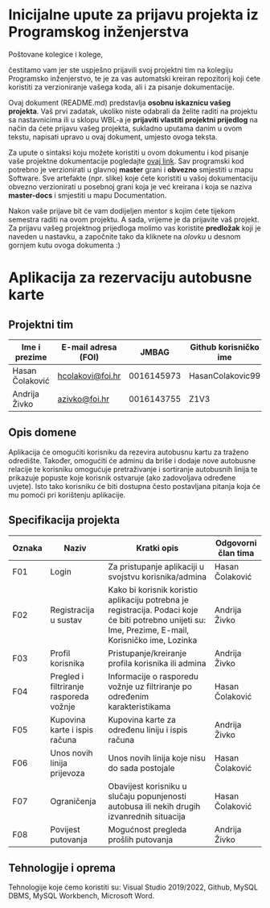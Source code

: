 # Inicijalne upute za prijavu projekta iz Programskog inženjerstva

Poštovane kolegice i kolege, 

čestitamo vam jer ste uspješno prijavili svoj projektni tim na kolegiju Programsko inženjerstvo, te je za vas automatski kreiran repozitorij koji ćete koristiti za verzioniranje vašega koda, ali i za pisanje dokumentacije.

Ovaj dokument (README.md) predstavlja **osobnu iskaznicu vašeg projekta**. Vaš prvi zadatak, ukoliko niste odabrali da želite raditi na projektu sa nastavnicima ili u sklopu WBL-a je **prijaviti vlastiti projektni prijedlog** na način da ćete prijavu vašeg projekta, sukladno uputama danim u ovom tekstu, napisati upravo u ovaj dokument, umjesto ovoga teksta.

Za upute o sintaksi koju možete koristiti u ovom dokumentu i kod pisanje vaše projektne dokumentacije pogledajte [ovaj link](https://guides.github.com/features/mastering-markdown/).
Sav programski kod potrebno je verzionirati u glavnoj **master** grani i **obvezno** smjestiti u mapu Software. Sve artefakte (npr. slike) koje ćete koristiti u vašoj dokumentaciju obvezno verzionirati u posebnoj grani koja je već kreirana i koja se naziva **master-docs** i smjestiti u mapu Documentation.

Nakon vaše prijave bit će vam dodijeljen mentor s kojim ćete tijekom semestra raditi na ovom projektu. A sada, vrijeme je da prijavite vaš projekt. Za prijavu vašeg projektnog prijedloga molimo vas koristite **predložak** koji je naveden u nastavku, a započnite tako da kliknete na *olovku* u desnom gornjem kutu ovoga dokumenta :) 

# Aplikacija za rezervaciju autobusne karte


## Projektni tim

Ime i prezime   | E-mail adresa (FOI) | JMBAG      | Github korisničko ime
------------    | ------------------- | -----      | ---------------------
Hasan Čolaković | hcolakovi@foi.hr    | 0016145973 |    HasanColakovic99
Andrija Živko   | azivko@foi.hr       | 0016143755 |    Z1V3


## Opis domene
Aplikacija će omogućiti korisniku da rezevira autobusnu kartu za traženo odredište. Također, omogućiti će adminu da briše i dodaje nove autobusne relacije te korisniku omogućuje pretraživanje i sortiranje autobusnih linija te prikazuje popuste koje korisnik ostvaruje (ako zadovoljava određene uvjete). Isto tako korisniku će biti dostupna često postavljana pitanja koja će mu pomoći pri korištenju aplikacije.

## Specifikacija projekta

Oznaka | Naziv | Kratki opis | Odgovorni član tima
------ | ----- | ----------- | -------------------
F01 | Login | Za pristupanje aplikaciji u svojstvu korisnika/admina | Hasan Čolaković
F02 | Registracija u sustav | Kako bi korisnik koristio aplikaciju potrebna je registracija. Podaci koje će biti potrebno unijeti su: Ime, Prezime, E-mail, Korisničko ime, Lozinka | Andrija Živko
F03 | Profil korisnika | Pristupanje/kreiranje profila korisnika ili admina | Andrija Živko
F04 | Pregled i filtriranje rasporeda vožnje | Informacije o rasporedu vožnje uz filtriranje po određenim karakteristikama | Hasan Čolaković
F05 | Kupovina karte i ispis računa | Kupovina karte za određenu liniju i ispis računa | Andrija Živko
F06 | Unos novih linija prijevoza | Unos novih linija koje nisu do sada postojale | Hasan Čolaković
F07 | Ograničenja | Obavijest korisniku u slučaju popunjenosti autobusa ili nekih drugih izvanrednih situacija | Hasan Čolaković
F08 | Povijest putovanja | Mogućnost pregleda prošlih putovanja | Andrija Živko
## Tehnologije i oprema
Tehnologije koje ćemo koristiti su: Visual Studio 2019/2022, Github, MySQL DBMS, MySQL Workbench, Microsoft Word.
